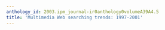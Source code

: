 ```yaml
---
anthology_id: 2003.ipm_journal-ir0anthology0volumeA39A4.5
title: 'Multimedia Web searching trends: 1997-2001'
---
```

